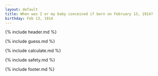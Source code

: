 ```yaml
---
layout: default
title: When was I or my baby conceived if born on February 13, 1914?
birthday: Feb 13, 1914
---
```


{% include header.md %}

{% include guess.md %}

{% include calculate.md %}

{% include safety.md %}

{% include footer.md %}



